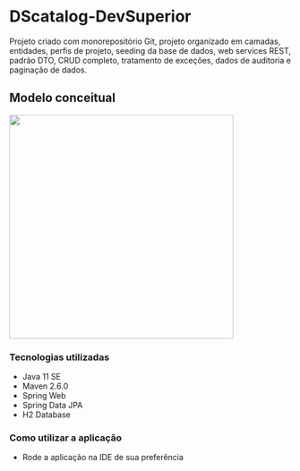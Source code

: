 # DScatalog-DevSuperior

Projeto criado com monorepositório Git, projeto organizado em camadas, entidades, perfis de projeto, seeding da base de dados, web services REST, padrão DTO, CRUD completo, tratamento de exceções, dados de auditoria e paginação de dados.

<h2> Modelo conceitual </h2>


<img height="400px"  align="center" src="https://i.imgur.com/rkOWx9S.png">




<h3> Tecnologias utilizadas </h3>

  * Java 11 SE
  * Maven 2.6.0
  * Spring Web
  * Spring Data JPA
  * H2 Database

<h3> Como utilizar a aplicação </h3>

 * Rode a aplicação na IDE de sua preferência
  